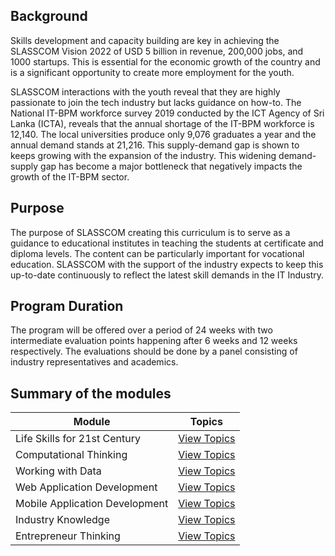 ## Background

Skills development and capacity building are key in achieving the SLASSCOM Vision 2022 of USD 5 billion in revenue, 200,000 jobs, and 1000 startups. This is essential for the economic growth of the country and is a significant opportunity to create more employment for the youth.

SLASSCOM interactions with the youth reveal that they are highly passionate to join the tech industry but lacks guidance on how-to. The National IT-BPM workforce survey 2019 conducted by the ICT Agency of Sri Lanka (ICTA), reveals that the annual shortage of the IT-BPM workforce is 12,140. The local universities produce only 9,076 graduates a year and the annual demand stands at 21,216. This supply-demand gap is shown to keeps growing with the expansion of the industry. This widening demand-supply gap has become a major bottleneck that negatively impacts the growth of the IT-BPM sector.

## Purpose

The purpose of SLASSCOM creating this curriculum is to serve as a guidance to educational institutes in teaching the students at certificate and diploma levels. The content can be particularly important for vocational education. SLASSCOM with the support of the industry expects to keep this up-to-date continuously to reflect the latest skill demands in the IT Industry.

## Program Duration

The program will be offered over a period of 24 weeks with two intermediate evaluation points
happening after 6 weeks and 12 weeks respectively. The evaluations should be done by a panel consisting
of industry representatives and academics.

## Summary of the modules

| Module                         | Topics                                                    |
| ------------------------------ | --------------------------------------------------------- |
| Life Skills for 21st Century   | [View Topics](./life-skills/README.md)                    |
| Computational Thinking         | [View Topics](./computational-thinking/README.md)         |
| Working with Data              | [View Topics](./working-with-data/README.md)              |
| Web Application Development    | [View Topics](./web-application-development/README.md)    |
| Mobile Application Development | [View Topics](./mobile-application-development/README.md) |
| Industry Knowledge             | [View Topics](./industry-knowledge/README.md)             |
| Entrepreneur Thinking          | [View Topics](./enterprenuor-thinking/README.md)          |
